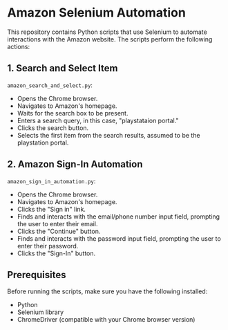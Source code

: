 # Amazon Selenium Automation

This repository contains Python scripts that use Selenium to automate interactions with the Amazon website. The scripts perform the following actions:

## 1. Search and Select Item

`amazon_search_and_select.py`:

- Opens the Chrome browser.
- Navigates to Amazon's homepage.
- Waits for the search box to be present.
- Enters a search query, in this case, "playstataion portal."
- Clicks the search button.
- Selects the first item from the search results, assumed to be the playstation portal.

## 2. Amazon Sign-In Automation

`amazon_sign_in_automation.py`:

- Opens the Chrome browser.
- Navigates to Amazon's homepage.
- Clicks the "Sign in" link.
- Finds and interacts with the email/phone number input field, prompting the user to enter their email.
- Clicks the "Continue" button.
- Finds and interacts with the password input field, prompting the user to enter their password.
- Clicks the "Sign-In" button.

## Prerequisites

Before running the scripts, make sure you have the following installed:

- Python
- Selenium library
- ChromeDriver (compatible with your Chrome browser version)

